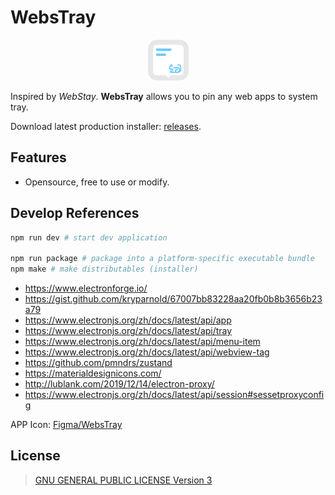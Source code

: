 # WebsTray

<p align="center">
  <img src="public/WebsTray.png" alt="描述" width="65" height="65">
</p>

Inspired by _WebStay_. **WebsTray** allows you to pin any web apps to system tray.

Download latest production installer: [releases](https://github.com/symant233/WebsTray/releases/latest).

## Features

- Opensource, free to use or modify.

## Develop References

```bash
npm run dev # start dev application

npm run package # package into a platform-specific executable bundle
npm make # make distributables (installer)
```

- https://www.electronforge.io/
- https://gist.github.com/kryparnold/67007bb83228aa20fb0b8b3656b23a79
- https://www.electronjs.org/zh/docs/latest/api/app
- https://www.electronjs.org/zh/docs/latest/api/tray
- https://www.electronjs.org/zh/docs/latest/api/menu-item
- https://www.electronjs.org/zh/docs/latest/api/webview-tag
- https://github.com/pmndrs/zustand
- https://materialdesignicons.com/
- http://lublank.com/2019/12/14/electron-proxy/
- https://www.electronjs.org/zh/docs/latest/api/session#sessetproxyconfig

APP Icon: [Figma/WebsTray](https://www.figma.com/design/ZU2hK5Z1rKUuyu092ukdga/WebsTray)

## License

> [GNU GENERAL PUBLIC LICENSE Version 3](./LICENSE)
